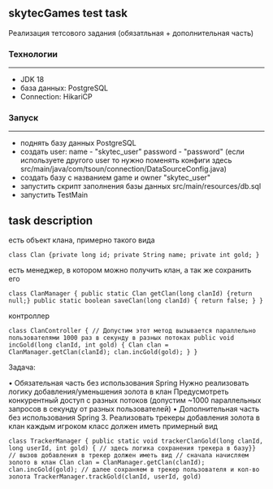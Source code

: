 ## skytecGames test task 

Реализация тетсового задания (обязатльная + дополнительная часть)


### Технологии

---
* JDK 18
* база данных: PostgreSQL
* Connection: HikariCP

### Запуск

---
* поднять базу данных PostgreSQL
* создать user: name - "skytec_user" password - "password" (если используете другого user то нужно поменять конфиги здесь src/main/java/com/tsoun/connection/DataSourceConfig.java)
* создать базу с названием game и owner "skytec_user"
* запустить скрипт заполнения базы данных src/main/resources/db.sql
* запустить TestMain


## task description

 есть объект клана, примерно такого вида

`class Clan {private long id;
private String name;
private int gold;
}`

 есть менеджер, в котором можно получить клан, а так же сохранить его

`class ClanManager {
public static Clan getClan(long clanId) {return null;}
public static boolean saveClan(long clanId) {
return false;
}
}`

контроллер

`class ClanController {
// Допустим этот метод вызывается параллельно пользователями 1000 раз в секунду в разных
потоках
public void incGold(long clanId, int gold) {
Clan clan = ClanManager.getClan(clanId);
clan.incGold(gold);
}
}`


Задача:

• Обязательная часть без использования Spring
Нужно реализовать логику добавления/уменьшения золота в клан
Предусмотреть конкурентный доступ с разных потоков (допустим ~1000
параллельных запросов в секунду от разных пользователей)
• Дополнительная часть без использования Spring
3. Реализовать трекеры добавления золота в клан каждым игроком
 класс должен иметь примерный вид
 
`class TrackerManager {
public static void trackerClanGold(long clanId, long userId, int gold) {
// здесь логика сохранения трекера в базу}}
// вызов добавления в трекер должен иметь вид
// сначала начисляем золото в клан
Clan clan = ClanManager.getClan(clanId);
clan.incGold(gold);
// далее сохраняем в трекер пользователя и кол-во золота
TrackerManager.trackGold(clanId, userId, gold)`
